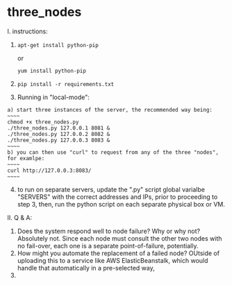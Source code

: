 # three_nodes

I. instructions:

  1. ~~~~ 
     apt-get install python-pip
     ~~~~ 
     
      or 
     
     ~~~~ 
     yum install python-pip
     ~~~~
  2. ~~~~
     pip install -r requirements.txt
     ~~~~
  3. Running in "local-mode":
  
    a) start three instances of the server, the recommended way being:
    ~~~~ 
    chmod +x three_nodes.py
    ./three_nodes.py 127.0.0.1 8081 &
    ./three_nodes.py 127.0.0.2 8082 &
    ./three_nodes.py 127.0.0.3 8083 & 
    ~~~~
    b) you can then use "curl" to request from any of the three "nodes", for examlpe:
    ~~~~ 
    curl http://127.0.0.3:8083/ 
    ~~~~

  4. to run on separate servers, update the ".py" script global varialbe "SERVERS" with the correct addresses and IPs, prior to proceeding to step 3, then, run the python script on each separate physical box or VM.


II. Q & A:

  1. Does the system respond well to node failure? Why or why not?
     Absolutely not. Since each node must consult the other two nodes with no fail-over, each one is a separate point-of-failure, potentially.
  2. How might you automate the replacement of a failed node?
     OUtside of uploading this to a service like AWS ElasticBeanstalk, which would handle that automatically in a pre-selected way, 
  3.
  

  

